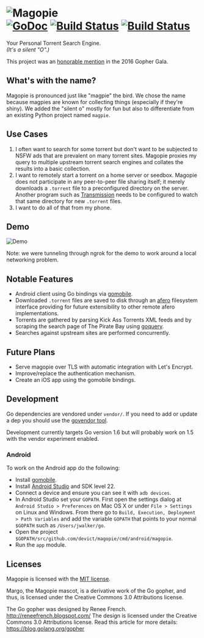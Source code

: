 # <img src="https://raw.githubusercontent.com/devict/magopie/master/logo.png" style="background-color: transparent!" alt="Magopie" title="Magopie" /><br />[![GoDoc][godoc-badge]][godoc] [![Build Status][travis-badge]][travis] [![Build Status][goreport-badge]][goreport]

Your Personal Torrent Search Engine.  
*(It's a silent "O".)*

This project was an [honorable mention][gala-blog] in the 2016 Gopher Gala.

## What's with the name?
Magopie is pronounced just like "magpie" the bird. We chose the name because
magpies are known for collecting things (especially if they're shiny). We added
the "silent o" mostly for fun but also to differentiate from an existing Python
project named `magpie`.

## Use Cases
1. I often want to search for some torrent but don't want to be subjected to
   NSFW ads that are prevalent on many torrent sites. Magopie proxies my query
   to multiple upstream torrent search engines and collates the results into a
   basic collection.
2. I want to remotely start a torrent on a home server or seedbox. Magopie does
   not participate in any peer-to-peer file sharing itself; it merely downloads
   a `.torrent` file to a preconfigured directory on the server. Another
   program such as [Transmission][transmission] needs to be configured to watch
   that same directory for new `.torrent` files.
3. I want to do all of that from my phone.

## Demo
![Demo][demogif]

Note: we were tunneling through ngrok for the demo to work around a local
networking problem.

## Notable Features
* Android client using Go bindings via [gomobile][gomobile].
* Downloaded `.torrent` files are saved to disk through an [afero][afero]
  filesystem interface providing for future extensibility to other remote afero
  implementations.
* Torrents are gathered by parsing Kick Ass Torrents XML feeds and by scraping
  the search page of The Pirate Bay using [goquery][goquery].
* Searches against upstream sites are performed concurrently.

## Future Plans
* Serve magopie over TLS with automatic integration with Let's Encrypt.
* Improve/replace the authentication mechanism.
* Create an iOS app using the gomobile bindings.

## Development
Go dependencies are vendored under `vendor/`. If you need to add or update a
dep you should use the [govendor tool][govendor].

Development currently targets Go version 1.6 but will probably work on 1.5 with
the vendor experiment enabled.

### Android
To work on the Android app do the following:

* Install [gomobile][gomobile].
* Install [Android Studio][android] and SDK level 22.
* Connect a device and ensure you can see it with `adb devices`.
* In Android Studio set your `GOPATH`. First open the settings dialog at
  `Android Studio > Preferences` on Mac OS X or under `File > Settings` on
  Linux and Windows. From there go to `Build, Execution, Deployment > Path
  Variables` and add the variable `GOPATH` that points to your normal `$GOPATH`
  such as `/Users/jwalker/go`.
* Open the project `$GOPATH/src/github.com/devict/magopie/cmd/android/magopie`.
* Run the `app` module.

## Licenses
Magopie is licensed with the [MIT license](LICENSE).

Margo, the Magopie mascot, is a derivative work of the Go gopher, and thus, is licensed under 
the Creative Commons 3.0 Attributions license.

The Go gopher was designed by Renee French. http://reneefrench.blogspot.com/
The design is licensed under the Creative Commons 3.0 Attributions license.
Read this article for more details: https://blog.golang.org/gopher

[godoc]: https://godoc.org/github.com/devict/magopie "GoDoc"
[godoc-badge]: https://godoc.org/github.com/devict/magopie?status.svg "GoDoc Badge"
[travis]: https://travis-ci.org/devict/magopie "Travis CI"
[travis-badge]: https://travis-ci.org/devict/magopie.svg?branch=master
[goreport]: http://goreportcard.com/report/devict/magopie "Go Report Card"
[goreport-badge]: http://goreportcard.com/badge/devict/magopie "Go Report Card Badge"
[transmission]: http://www.transmissionbt.com/ "Transmission"
[gomobile]: https://github.com/golang/mobile "gomobile"
[android]: http://developer.android.com/sdk/index.html "Android Studio"
[afero]: https://github.com/spf13/afero "Afero"
[goquery]: https://github.com/PuerkitoBio/goquery "goquery"
[demogif]: http://i.imgur.com/cLshfTl.gif "Demo"
[govendor]: https://github.com/kardianos/govendor "govendor"
[gala-blog]: http://gophergala.com/blog/gopher/gala/2016/02/05/winners-2016/ "Gopher Gala blog"
